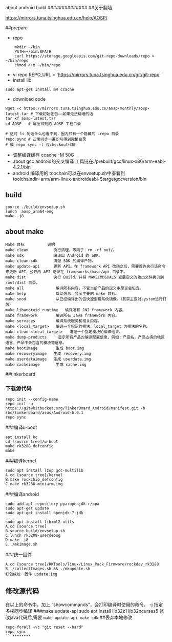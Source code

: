about android build
##############
##关于翻墙

https://mirrors.tuna.tsinghua.edu.cn/help/AOSP/

##prepare
+ repo
``` shell
	mkdir ~/bin
	PATH=~/bin:$PATH
	curl https://storage.googleapis.com/git-repo-downloads/repo > ~/bin/repo
	chmod a+x ~/bin/repo
```
+ vi repo 
REPO_URL = 'https://mirrors.tuna.tsinghua.edu.cn/git/git-repo'
+ install lib
```
sudo apt-get install m4 ccache
```
	
+ download code
```
wget -c https://mirrors.tuna.tsinghua.edu.cn/aosp-monthly/aosp-latest.tar # 下载初始化包——如果无法翻墙的话
tar xf aosp-latest.tar
cd AOSP   # 解压得到的 AOSP 工程目录

# 这时 ls 的话什么也看不到，因为只有一个隐藏的 .repo 目录
repo sync # 正常同步一遍即可得到完整目录
# 或 repo sync -l 仅checkout代码
```
+ 调整编译缓存
	ccache -M 50G
+ about gcc
	android的交叉编译 工具链在:/prebuilt/gcc/linux-x86/arm-eabi-4.2.1/bin
+ android 编译用的 toochain可以在envsetup.sh中查看到
	toolchaindir=arm/arm-linux-androideabi-$targetgccversion/bin
## build
```
source ./build/envsetup.sh 
lunch  aosp_arm64-eng 
make -j8
```
## about make 
```
Make 目标          说明
make clean           执行清理，等同于：rm -rf out/。
make sdk             编译出 Android 的 SDK。
make clean-sdk       清理 SDK 的编译产物。
make update-api      更新 API。在 framework API 改动之后，需要首先执行该命令来更新 API，公开的 API 记录在 frameworks/base/api 目录下。
make dist            执行 Build，并将 MAKECMDGOALS 变量定义的输出文件拷贝到 /out/dist 目录。
make all              编译所有内容，不管当前产品的定义中是否会包含。
make help             帮助信息，显示主要的 make 目标。
make snod             从已经编译出的包快速重建系统镜像。（其实主要对system进行打包）
make libandroid_runtime   编译所有 JNI framework 内容。
make framework        编译所有 Java framework 内容。
make services         编译系统服务和相关内容。
make <local_target>   编译一个指定的模块，local_target 为模块的名称。
make clean-<local_target>   清理一个指定模块的编译结果。
make dump-products     显示所有产品的编译配置信息，例如：产品名，产品支持的地区语言，产品中会包含的模块等信息。
make bootimage        生成 boot.img
make recoveryimage   生成 recovery.img
make userdataimage   生成 userdata.img
make cacheimage       生成 cache.img

```

##tinkerboard
### 下载源代码
```
repo init --config-name
repo init -u https://git@bitbucket.org/TinkerBoard_Android/manifest.git -b sbc/tinkerboard/asus/Android-6.0.1
repo sync

```
###编译u-boot

```
apt install bc
cd [source tree]/u-boot
make rk3288_defconfig
make
```
###编译kernel
```
sudo apt install lzop gcc-multilib
A.cd [source tree]/kernel
B.make rockchip_defconfig
C.make rk3288-miniarm.img
```
###编译android
```
sudo add-apt-repository ppa:openjdk-r/ppa  
sudo apt-get update   
sudo apt-get install openjdk-7-jdk  

sudo apt install libxml2-utils
A.cd [source tree]
B.source build/envsetup.sh
C.lunch rk3288-userdebug
D.make -j8
E../mkimage.sh
```
###统一固件
```
A.cd [source tree]/RKTools/linux/Linux_Pack_Firmware/rockdev_rk3288
B../collectImages.sh && ./mkupdate.sh
打包成统一固件 update.img
```
## 修改源代码
在以上的命令中，加上 “showcommands”，会打印编译时使用的命令， -j 指定多核同步编译
###make update-api
sudo apt install lib32z1 lib32ncurses5
	修改java代码后,需要 
	```
	make update-api
	make sdk
	```
##丢弃本地修改
```
repo forall -vc "git reset --hard"
repo sync
```********